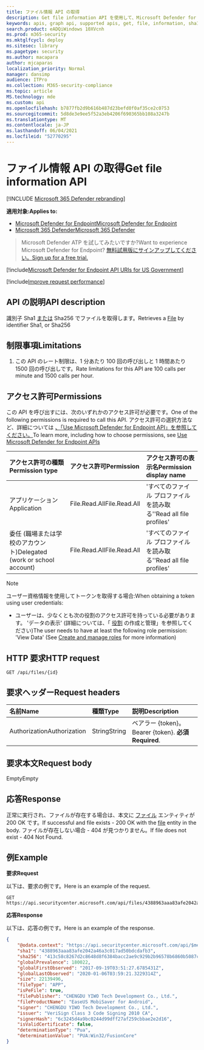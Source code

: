 ```yaml
---
title: ファイル情報 API の取得
description: Get file information API を使用して、Microsoft Defender for Endpoint の Sha1、Sha256、または MD5 識別子でファイルを取得する方法について説明します。
keywords: apis, graph api, supported apis, get, file, information, sha1, sha256, md5
search.product: eADQiWindows 10XVcnh
ms.prod: m365-security
ms.mktglfcycl: deploy
ms.sitesec: library
ms.pagetype: security
ms.author: macapara
author: mjcaparas
localization_priority: Normal
manager: dansimp
audience: ITPro
ms.collection: M365-security-compliance
ms.topic: article
MS.technology: mde
ms.custom: api
ms.openlocfilehash: b7877fb2d9b616b487d23befd0f0af35ce2c0753
ms.sourcegitcommit: 5d8de3e9ee5f52a3eb4206f690365bb108a3247b
ms.translationtype: MT
ms.contentlocale: ja-JP
ms.lasthandoff: 06/04/2021
ms.locfileid: "52770295"
---
```

# <a name="get-file-information-api"></a><span data-ttu-id="1dee9-104">ファイル情報 API の取得</span><span class="sxs-lookup"><span data-stu-id="1dee9-104">Get file information API</span></span>

[!INCLUDE [Microsoft 365 Defender rebranding](../../includes/microsoft-defender.md)]

<span data-ttu-id="1dee9-105">**適用対象:**</span><span class="sxs-lookup"><span data-stu-id="1dee9-105">**Applies to:**</span></span>
- [<span data-ttu-id="1dee9-106">Microsoft Defender for Endpoint</span><span class="sxs-lookup"><span data-stu-id="1dee9-106">Microsoft Defender for Endpoint</span></span>](https://go.microsoft.com/fwlink/p/?linkid=2154037)
- [<span data-ttu-id="1dee9-107">Microsoft 365 Defender</span><span class="sxs-lookup"><span data-stu-id="1dee9-107">Microsoft 365 Defender</span></span>](https://go.microsoft.com/fwlink/?linkid=2118804)

> <span data-ttu-id="1dee9-108">Microsoft Defender ATP を試してみたいですか?</span><span class="sxs-lookup"><span data-stu-id="1dee9-108">Want to experience Microsoft Defender for Endpoint?</span></span> [<span data-ttu-id="1dee9-109">無料試用版にサインアップしてください。</span><span class="sxs-lookup"><span data-stu-id="1dee9-109">Sign up for a free trial.</span></span>](https://www.microsoft.com/microsoft-365/windows/microsoft-defender-atp?ocid=docs-wdatp-exposedapis-abovefoldlink) 

[!include[Microsoft Defender for Endpoint API URIs for US Government](../../includes/microsoft-defender-api-usgov.md)]

[!include[Improve request performance](../../includes/improve-request-performance.md)]


## <a name="api-description"></a><span data-ttu-id="1dee9-110">API の説明</span><span class="sxs-lookup"><span data-stu-id="1dee9-110">API description</span></span>
<span data-ttu-id="1dee9-111">識別子 Sha1 [または](files.md) Sha256 でファイルを取得します。</span><span class="sxs-lookup"><span data-stu-id="1dee9-111">Retrieves a [File](files.md) by identifier Sha1, or Sha256</span></span>


## <a name="limitations"></a><span data-ttu-id="1dee9-112">制限事項</span><span class="sxs-lookup"><span data-stu-id="1dee9-112">Limitations</span></span>
1. <span data-ttu-id="1dee9-113">この API のレート制限は、1 分あたり 100 回の呼び出しと 1 時間あたり 1500 回の呼び出しです。</span><span class="sxs-lookup"><span data-stu-id="1dee9-113">Rate limitations for this API are 100 calls per minute and 1500 calls per hour.</span></span>


## <a name="permissions"></a><span data-ttu-id="1dee9-114">アクセス許可</span><span class="sxs-lookup"><span data-stu-id="1dee9-114">Permissions</span></span>
<span data-ttu-id="1dee9-115">この API を呼び出すには、次のいずれかのアクセス許可が必要です。</span><span class="sxs-lookup"><span data-stu-id="1dee9-115">One of the following permissions is required to call this API.</span></span> <span data-ttu-id="1dee9-116">アクセス許可の選択方法など、詳細については [、「Use Microsoft Defender for Endpoint API」を参照してください。](apis-intro.md)</span><span class="sxs-lookup"><span data-stu-id="1dee9-116">To learn more, including how to choose permissions, see [Use Microsoft Defender for Endpoint APIs](apis-intro.md)</span></span>

<span data-ttu-id="1dee9-117">アクセス許可の種類</span><span class="sxs-lookup"><span data-stu-id="1dee9-117">Permission type</span></span> |   <span data-ttu-id="1dee9-118">アクセス許可</span><span class="sxs-lookup"><span data-stu-id="1dee9-118">Permission</span></span>  |   <span data-ttu-id="1dee9-119">アクセス許可の表示名</span><span class="sxs-lookup"><span data-stu-id="1dee9-119">Permission display name</span></span>
:---|:---|:---
<span data-ttu-id="1dee9-120">アプリケーション</span><span class="sxs-lookup"><span data-stu-id="1dee9-120">Application</span></span> |   <span data-ttu-id="1dee9-121">File.Read.All</span><span class="sxs-lookup"><span data-stu-id="1dee9-121">File.Read.All</span></span> | <span data-ttu-id="1dee9-122">'すべてのファイル プロファイルを読み取る'</span><span class="sxs-lookup"><span data-stu-id="1dee9-122">'Read all file profiles'</span></span>
<span data-ttu-id="1dee9-123">委任 (職場または学校のアカウント)</span><span class="sxs-lookup"><span data-stu-id="1dee9-123">Delegated (work or school account)</span></span> | <span data-ttu-id="1dee9-124">File.Read.All</span><span class="sxs-lookup"><span data-stu-id="1dee9-124">File.Read.All</span></span> |    <span data-ttu-id="1dee9-125">'すべてのファイル プロファイルを読み取る'</span><span class="sxs-lookup"><span data-stu-id="1dee9-125">'Read all file profiles'</span></span>

>[!Note]
> <span data-ttu-id="1dee9-126">ユーザー資格情報を使用してトークンを取得する場合:</span><span class="sxs-lookup"><span data-stu-id="1dee9-126">When obtaining a token using user credentials:</span></span>
>- <span data-ttu-id="1dee9-127">ユーザーは、少なくとも次の役割のアクセス許可を持っている必要があります。 'データの表示' (詳細については、「 [役割](user-roles.md) の作成と管理」を参照してください)</span><span class="sxs-lookup"><span data-stu-id="1dee9-127">The user needs to have at least the following role permission: 'View Data' (See [Create and manage roles](user-roles.md) for more information)</span></span>

## <a name="http-request"></a><span data-ttu-id="1dee9-128">HTTP 要求</span><span class="sxs-lookup"><span data-stu-id="1dee9-128">HTTP request</span></span>
```
GET /api/files/{id}
```

## <a name="request-headers"></a><span data-ttu-id="1dee9-129">要求ヘッダー</span><span class="sxs-lookup"><span data-stu-id="1dee9-129">Request headers</span></span>

<span data-ttu-id="1dee9-130">名前</span><span class="sxs-lookup"><span data-stu-id="1dee9-130">Name</span></span> | <span data-ttu-id="1dee9-131">種類</span><span class="sxs-lookup"><span data-stu-id="1dee9-131">Type</span></span> | <span data-ttu-id="1dee9-132">説明</span><span class="sxs-lookup"><span data-stu-id="1dee9-132">Description</span></span>
:---|:---|:---
<span data-ttu-id="1dee9-133">Authorization</span><span class="sxs-lookup"><span data-stu-id="1dee9-133">Authorization</span></span> | <span data-ttu-id="1dee9-134">String</span><span class="sxs-lookup"><span data-stu-id="1dee9-134">String</span></span> | <span data-ttu-id="1dee9-135">ベアラー {token}。</span><span class="sxs-lookup"><span data-stu-id="1dee9-135">Bearer {token}.</span></span> <span data-ttu-id="1dee9-136">**必須**</span><span class="sxs-lookup"><span data-stu-id="1dee9-136">**Required**.</span></span>


## <a name="request-body"></a><span data-ttu-id="1dee9-137">要求本文</span><span class="sxs-lookup"><span data-stu-id="1dee9-137">Request body</span></span>
<span data-ttu-id="1dee9-138">Empty</span><span class="sxs-lookup"><span data-stu-id="1dee9-138">Empty</span></span>

## <a name="response"></a><span data-ttu-id="1dee9-139">応答</span><span class="sxs-lookup"><span data-stu-id="1dee9-139">Response</span></span>
<span data-ttu-id="1dee9-140">正常に実行され、ファイルが存在する場合は、本文に [ファイル](files.md) エンティティが 200 OK です。</span><span class="sxs-lookup"><span data-stu-id="1dee9-140">If successful and file exists - 200 OK with the [file](files.md) entity in the body.</span></span> <span data-ttu-id="1dee9-141">ファイルが存在しない場合 - 404 が見つかりません。</span><span class="sxs-lookup"><span data-stu-id="1dee9-141">If file does not exist - 404 Not Found.</span></span>


## <a name="example"></a><span data-ttu-id="1dee9-142">例</span><span class="sxs-lookup"><span data-stu-id="1dee9-142">Example</span></span>

<span data-ttu-id="1dee9-143">**要求**</span><span class="sxs-lookup"><span data-stu-id="1dee9-143">**Request**</span></span>

<span data-ttu-id="1dee9-144">以下は、要求の例です。</span><span class="sxs-lookup"><span data-stu-id="1dee9-144">Here is an example of the request.</span></span>

```http
GET https://api.securitycenter.microsoft.com/api/files/4388963aaa83afe2042a46a3c017ad50bdcdafb3
```

<span data-ttu-id="1dee9-145">**応答**</span><span class="sxs-lookup"><span data-stu-id="1dee9-145">**Response**</span></span>

<span data-ttu-id="1dee9-146">以下は、応答の例です。</span><span class="sxs-lookup"><span data-stu-id="1dee9-146">Here is an example of the response.</span></span>


```json
{
    "@odata.context": "https://api.securitycenter.microsoft.com/api/$metadata#Files/$entity",
    "sha1": "4388963aaa83afe2042a46a3c017ad50bdcdafb3",
    "sha256": "413c58c8267d2c8648d8f6384bacc2ae9c929b2b96578b6860b5087cd1bd6462",
    "globalPrevalence": 180022,
    "globalFirstObserved": "2017-09-19T03:51:27.6785431Z",
    "globalLastObserved": "2020-01-06T03:59:21.3229314Z",
    "size": 22139496,
    "fileType": "APP",
    "isPeFile": true,
    "filePublisher": "CHENGDU YIWO Tech Development Co., Ltd.",
    "fileProductName": "EaseUS MobiSaver for Android",
    "signer": "CHENGDU YIWO Tech Development Co., Ltd.",
    "issuer": "VeriSign Class 3 Code Signing 2010 CA",
    "signerHash": "6c3245d4a9bc0244d99dff27af259cbbae2e2d16",
    "isValidCertificate": false,
    "determinationType": "Pua",
    "determinationValue": "PUA:Win32/FusionCore"
}
```
